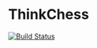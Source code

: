 # ThinkChess

[![Build Status](https://github.com/okrischer/ThinkChess.jl/actions/workflows/CI.yml/badge.svg?branch=main)](https://github.com/okrischer/ThinkChess.jl/actions/workflows/CI.yml?query=branch%3Amain)
